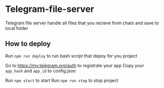 # Telegram-file-server
Telegram file server handle all files that you recieve from chats and save to local folder

## How to deploy

Run `npm run deploy` to run bash script that depoy for you project

Go to https://my.telegram.org/auth to registrate your app 
Copy your `app_hash` and `app_id` to config.json 

Run `npm start` to start 
Run `npm run stop` to stop project

